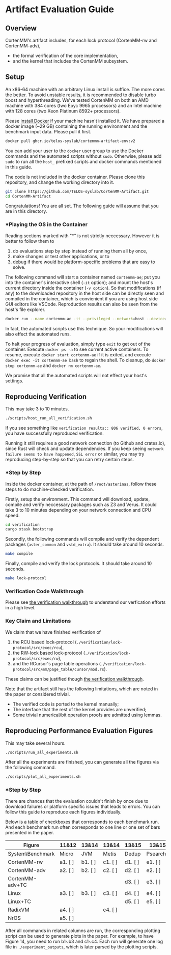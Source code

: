 # Artifact Evaluation Guide

## Overview

CortenMM's artifact includes, for each lock protocol (CortenMM-rw and CortenMM-adv),
 - the formal verification of the core implementation,
 - and the kernel that includes the CortenMM subsystem.

## Setup

An x86-64 machine with an arbitrary Linux install is suffice. The more cores the better. To avoid unstable results, it is recommended to disable turbo boost and hyperthreading. We've tested CortenMM on both an AMD machine with 384 cores (two Epyc 9965 processors) and an Intel machine with 128 cores (two Xeon Platinum 8592+ processors).

Please [install Docker](https://docs.docker.com/engine/install/) if your machine hasn't installed it. We have prepared a docker image (~29 GB) containing the running environment and the benchmark input data. Please pull it first.

```bash
docker pull ghcr.io/telos-syslab/cortenmm-artifact-env:v2
```

You can add your user to the `docker` user group to use the Docker commands and the automated scripts without `sudo`. Otherwise, please add `sudo` to run all the `host_` prefixed scripts and docker commands mentioned in this guide.

The code is not included in the docker container. Please clone this repository, and change the working directory into it.

```bash
git clone https://github.com/TELOS-syslab/CortenMM-Artifact.git
cd CortenMM-Artifact
```

Congratulations! You are all set. The following guide will assume that you are in this directory.

### *Playing the OS in the Container

Reading sections marked with "*" is not strictly neccessary. However it is better to follow them to

 1. do evaluations step by step instead of running them all by once,
 2. make changes or test other applications, or to
 3. debug if there would be platform-specific problems that are easy to solve.

The following command will start a container named `cortenmm-ae`; put you into the container's interactive shell (`-it` option); and mount the host's current directory inside the container (`-v option`). So that modifications (if any) to the downloaded repository in the host side can be directly seen and compiled in the container, which is convienient if you are using host side GUI editors like VSCode. Reproduction results can also be seen from the host's file explorer.

```bash
docker run --name cortenmm-ae -it --privileged --network=host --device=/dev/kvm -v $(pwd):/root/asterinas ghcr.io/telos-syslab/cortenmm-artifact-env:v2
```

In fact, the automated scripts use this technique. So your modifications will also effect the automated runs.

To halt your progress of evaluation, simply type `exit` to get out of the container. Execute `docker ps -a` to see current active containers. To resume, execute `docker start cortenmm-ae` if it is exited, and execute `docker exec -it cortenmm-ae bash` to regain the shell. To cleanup, do `docker stop cortenmm-ae` and `docker rm cortenmm-ae`.

We promise that all the automated scripts will not effect your host's settings.

## Reproducing Verification

This may take 3 to 10 minutes.

```bash
./scripts/host_run_all_verification.sh
```

If you see something like `verification results:: 806 verified, 0 errors`, you have successfully reproduced verification.

Running it still requires a good network connection (to Github and crates.io), since Rust will check and update dependencies. If you keep seeing `network failure seems to have happened`, `SSL error` or similar, you may try reproducing step-by-step so that you can retry certain steps.

### *Step by Step

Inside the docker container, at the path of `/root/asterinas`, follow these steps to do machine-checked verification.

Firstly, setup the environment. This command will download, update, compile and verify neccessary packages such as Z3 and Verus. It could take 3 to 10 minutes depending on your network connection and CPU speed.

```bash
cd verification
cargo xtask bootstrap
```

Secondly, the following commands will compile and verify the dependent packages (`aster_common` and `vstd_extra`). It should take around 10 seconds. 

```bash
make compile
```

Finally, compile and verify the lock protocols. It should take around 10 seconds.

```bash
make lock-protocol
```

### Verification Code Walkthrough

Please see [the verification walkthrough](./VERIFICATION_WALKTHROUGH.md) to understand our verfication efforts in a high level.

### Key Claim and Limitations

We claim that we have finished verification of

 1. the RCU based lock-protocol (`./verification/lock-protocol/src/exec/rcu`),
 2. the RW-lock based lock-protocol (`./verification/lock-protocol/src/exec/rw`),
 3. and the RCursor's page table operations (`./verification/lock-protocol/src/mm/page_table/cursor/mod.rs`).

These claims can be justified though [the verification walkthrough](./VERIFICATION_WALKTHROUGH.md).

Note that the artifact still has the following limitations, which are noted in the paper or considered trivial.

 - The verified code is ported to the kernel manually;
 - The interface that the rest of the kernel provides are unverified;
 - Some trivial numerical/bit operation proofs are admitted using lemmas.

## Reproducing Performance Evaluation Figures

This may take several hours.

```bash
./scripts/run_all_experiments.sh
```

After all the experiments are finished, you can generate all the figures via the following command.

```bash
./scripts/plot_all_experiments.sh
```

### *Step by Step

There are chances that the evaluation couldn't finish by once due to download failures or platform specific issues that leads to errors. You can follow this guide to reproduce each figures individually.

Below is a table of checkboxes that corresponds to each benchmark run. And each benchmark run often corresponds to one line or one set of bars presented in the paper.

| Figure           | 11&12   | 13&14   | 13&14   | 13&15   | 13&15    | 13&17   |
| ---------------- | ------- | ------- | ------- | ------- | -------- | ------- |
| System\Benchmark | Micro   | JVM     | Metis   | Dedup   | Psearchy | PARSEC  |
| CortenMM-rw      | a1. [ ] | b1. [ ] | c1. [ ] | d1. [ ] | e1. [ ]  | f1. [ ] |
| CortenMM-adv     | a2. [ ] | b2. [ ] | c2. [ ] | d2. [ ] | e2. [ ]  | f2. [ ] |
| CortenMM-adv+TC  |         |         |         | d3. [ ] | e3. [ ]  |         |
| Linux            | a3. [ ] | b3. [ ] | c3. [ ] | d4. [ ] | e4. [ ]  | f3. [ ] |
| Linux+TC         |         |         |         | d5. [ ] | e5. [ ]  |         |
| RadixVM          | a4. [ ] |         | c4. [ ] |         |          |         |
| NrOS             | a5. [ ] |         |         |         |          |         |

After all commands in related columns are run, the corresponding plotting script can be used to generate plots in the paper. For example, to have Figure 14, you need to run b1~b3 and c1~c4. Each run will generate one log file in `./experiment_outputs`, which is later parsed by the plotting scripts.
